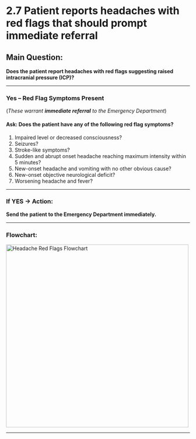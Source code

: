# 2.7 Patient reports headaches with red flags that should prompt immediate referral

## Main Question:
**Does the patient report headaches with red flags suggesting raised intracranial pressure (ICP)?**

---

### Yes – Red Flag Symptoms Present
(*These warrant **immediate referral** to the Emergency Department*)

#### Ask: **Does the patient have any of the following red flag symptoms?**

1. Impaired level or decreased consciousness?  
2. Seizures?  
3. Stroke-like symptoms?  
4. Sudden and abrupt onset headache reaching maximum intensity within 5 minutes?  
5. New-onset headache and vomiting with no other obvious cause?  
6. New-onset objective neurological deficit?  
7. Worsening headache and fever?

---

### If YES → Action:
**Send the patient to the Emergency Department immediately.**


---

### Flowchart:

<img src="A_flowchart_in_the_image_addresses_whether_a_patie.png" alt="Headache Red Flags Flowchart" width="500"/>

---
